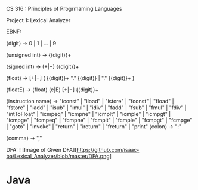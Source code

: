 CS 316 : Principles of Progrmaming Languages 

Project 1: Lexical Analyzer 

EBNF: 

⟨digit⟩ → 0 | 1 | ... | 9

⟨unsigned int⟩ → {⟨digit⟩}+

⟨signed int⟩ → (+|−) {⟨digit⟩}+

⟨float⟩ → [+|−] ( {⟨digit⟩}+ "." {⟨digit⟩} | "." {⟨digit⟩}+ )

⟨floatE⟩ → ⟨float⟩ (e|E) [+|−] {⟨digit⟩}+

⟨instruction name⟩ → "iconst" | "iload" | "istore" | "fconst" | "fload" | "fstore" |
                                    "iadd" | "isub" | "imul" | "idiv" | "fadd" | "fsub" | "fmul" | "fdiv" |
                                    "intToFloat" |
                                    "icmpeq" | "icmpne" | "icmplt" | "icmple" | "icmpgt" | "icmpge" |
                                    "fcmpeq" | "fcmpne" | "fcmplt" | "fcmple" | "fcmpgt" | "fcmpge" |
                                    "goto" | "invoke" | "return" | "ireturn" | "freturn" | "print"
⟨colon⟩ → ":"

⟨comma⟩ → ","


DFA:
! [Image of Given DFA][https://github.com/isaac-ba/Lexical_Analyzer/blob/master/DFA.png]


# Java
